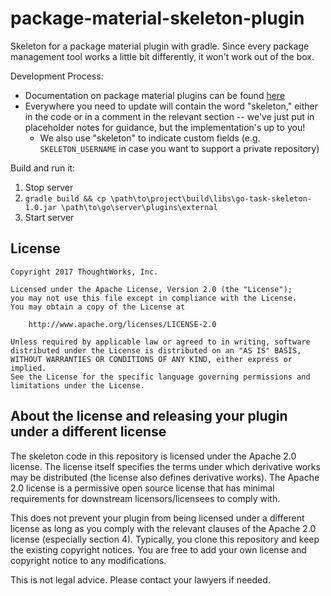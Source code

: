 # package-material-skeleton-plugin

Skeleton for a package material plugin with gradle. Since every package management tool works a little bit differently, it won't work out of the box.

Development Process:
* Documentation on package material plugins can be found [here](https://developer.go.cd/current/writing_go_plugins/package_material/json_message_based_package_material_extension.html)
* Everywhere you need to update will contain the word "skeleton," either in the code or in a comment in the relevant section -- we've just put in placeholder notes for guidance, but the implementation's up to you!
  * We also use "skeleton" to indicate custom fields (e.g. ```SKELETON_USERNAME``` in case you want to support a private repository)

Build and run it:

1. Stop server
2. ```gradle build && cp \path\to\project\build\libs\go-task-skeleton-1.0.jar \path\to\go\server\plugins\external```
3. Start server

## License

```plain
Copyright 2017 ThoughtWorks, Inc.

Licensed under the Apache License, Version 2.0 (the "License");
you may not use this file except in compliance with the License.
You may obtain a copy of the License at

    http://www.apache.org/licenses/LICENSE-2.0

Unless required by applicable law or agreed to in writing, software
distributed under the License is distributed on an "AS IS" BASIS,
WITHOUT WARRANTIES OR CONDITIONS OF ANY KIND, either express or implied.
See the License for the specific language governing permissions and
limitations under the License.
```

## About the license and releasing your plugin under a different license

The skeleton code in this repository is licensed under the Apache 2.0 license. The license itself specifies the terms
under which derivative works may be distributed (the license also defines derivative works). The Apache 2.0 license is a
permissive open source license that has minimal requirements for downstream licensors/licensees to comply with.

This does not prevent your plugin from being licensed under a different license as long as you comply with the relevant
clauses of the Apache 2.0 license (especially section 4). Typically, you clone this repository and keep the existing
copyright notices. You are free to add your own license and copyright notice to any modifications.

This is not legal advice. Please contact your lawyers if needed.
